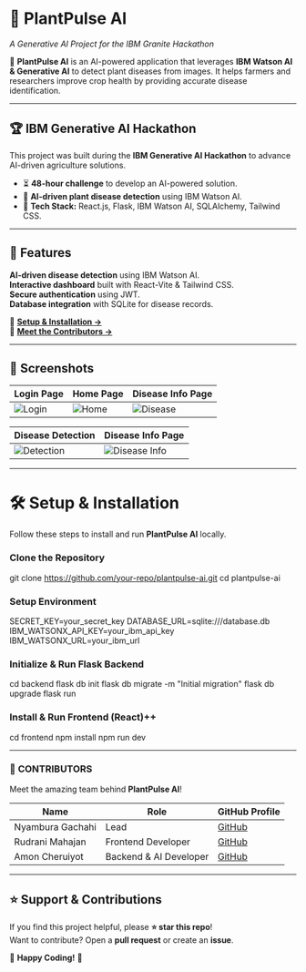# 🌿 PlantPulse AI  
*A Generative AI Project for the IBM Granite Hackathon*  

🚀 **PlantPulse AI** is an AI-powered application that leverages **IBM Watson AI & Generative AI** to detect plant diseases from images. It helps farmers and researchers improve crop health by providing accurate disease identification.  

---

## 🏆 IBM Generative AI Hackathon  

This project was built during the **IBM Generative AI Hackathon** to advance AI-driven agriculture solutions.  

- ⏳ **48-hour challenge** to develop an AI-powered solution.  
- 🤖 **AI-driven plant disease detection** using IBM Watson AI.  
- 🔗 **Tech Stack:** React.js, Flask, IBM Watson AI, SQLAlchemy, Tailwind CSS.  

---

## 🚀 Features  

**AI-driven disease detection** using IBM Watson AI.  
**Interactive dashboard** built with React-Vite & Tailwind CSS.  
**Secure authentication** using JWT.  
**Database integration** with SQLite for disease records.  

📌 **[Setup & Installation →](SETUP.md)**  
📌 **[Meet the Contributors →](CONTRIBUTORS.md)**  

---

## 📸 Screenshots  

| **Login Page** | **Home Page** | **Disease Info Page** |
|---------------|-------------|----------------|
| ![Login](assets/login.png) | ![Home](assets/home.png) | ![Disease](assets/2.png) |

| **Disease Detection** | **Disease Info Page** |
|----------------------|----------------------|
| ![Detection](assets/3.png) | ![Disease Info](assets/4.png) |

---
# 🛠️ Setup & Installation  

Follow these steps to install and run **PlantPulse AI** locally.  

### Clone the Repository

git clone https://github.com/your-repo/plantpulse-ai.git
cd plantpulse-ai

### Setup Environment
SECRET_KEY=your_secret_key
DATABASE_URL=sqlite:///database.db
IBM_WATSONX_API_KEY=your_ibm_api_key
IBM_WATSONX_URL=your_ibm_url

### Initialize & Run Flask Backend
cd backend
flask db init
flask db migrate -m "Initial migration"
flask db upgrade
flask run

### Install & Run Frontend (React)++
cd frontend
npm install
npm run dev

---

### 📄 **CONTRIBUTORS** 

Meet the amazing team behind **PlantPulse AI**!  

| Name         | Role                      | GitHub Profile |
|-------------|---------------------------|---------------|
| Nyambura Gachahi | Lead  | [GitHub](https://github.com/Nyambura-climate)  |
| Rudrani Mahajan  | Frontend Developer      | [GitHub](https://github.com/m-rudrani)  |
|Amon Cheruiyot   | Backend & AI Developer  | [GitHub](https://github.com/AmonCheruiyot)  |

---
## ⭐ Support & Contributions  

If you find this project helpful, please **⭐ star this repo**!  
Want to contribute? Open a **pull request** or create an **issue**.  

🚀 **Happy Coding!** 🚀  
